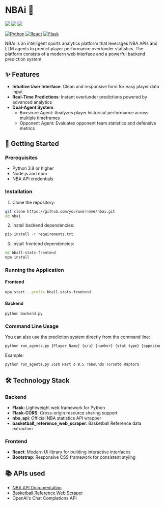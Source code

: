 # NBAi 🏀

<img src="https://img.shields.io/github/last-commit/allenh99/nbai?style=flat-square" />
<img src="https://img.shields.io/github/languages/top/allenh99/nbai?style=flat-square" />
<img src="https://img.shields.io/github/languages/count/allenh99/nbai?style=flat-square" />

[![Python](https://img.shields.io/badge/Python-3.8%2B-blue)](https://www.python.org/)
[![React](https://img.shields.io/badge/React-18.0%2B-61DAFB)](https://reactjs.org/)
[![Flask](https://img.shields.io/badge/Flask-2.0%2B-lightgrey)](https://flask.palletsprojects.com/)

NBAi is an intelligent sports analytics platform that leverages NBA APIs and LLM agents to predict player performance over/under statistics. The platform consists of a modern web interface and a powerful backend prediction system.

## ✨ Features

- **Intuitive User Interface**: Clean and responsive form for easy player data input
- **Real-Time Predictions**: Instant over/under predictions powered by advanced analytics
- **Dual-Agent System**:
  - Boxscore Agent: Analyzes player historical performance across multiple timeframes
  - Opponent Agent: Evaluates opponent team statistics and defensive metrics

## 🚀 Getting Started

### Prerequisites

- Python 3.8 or higher
- Node.js and npm
- NBA API credentials

### Installation

1. Clone the repository:
```bash
git clone https://github.com/yourusername/nbai.git
cd nbai
```

2. Install backend dependencies:
```bash
pip install -r requirements.txt
```

3. Install frontend dependencies:
```bash
cd bball-stats-frontend
npm install
```

### Running the Application

#### Frontend
```bash
npm start --prefix bball-stats-frontend
```

#### Backend
```bash
python backend.py
```

### Command Line Usage

You can also use the prediction system directly from the command line:

```bash
python run_agents.py {Player Name} {o/u} {number} {stat type} {opposing team}
```

Example:
```bash
python run_agents.py Josh Hart o 8.5 rebounds Toronto Raptors
```

## 🛠️ Technology Stack

### Backend
- **Flask**: Lightweight web framework for Python
- **Flask-CORS**: Cross-origin resource sharing support
- **nba_api**: Official NBA statistics API wrapper
- **basketball_reference_web_scraper**: Basketball Reference data extraction

### Frontend
- **React**: Modern UI library for building interactive interfaces
- **Bootstrap**: Responsive CSS framework for consistent styling

## 📚 APIs used

- [NBA API Documentation](https://github.com/swar/nba_api)
- [Basketball Reference Web Scraper](https://github.com/jaebradley/basketball_reference_web_scraper)
- OpenAI's Chat Completions API